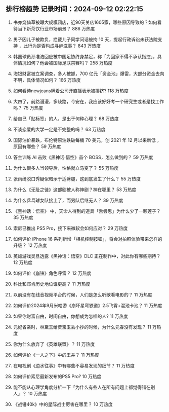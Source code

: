 
## 排行榜趋势 记录时间：2024-09-12 02:22:15
  
  1. 书亦烧仙草被曝大规模闭店，近90天关店1605家，哪些原因导致的？如何看待当下新茶饮行业市场前景？ 886 万热度
    
  2. 男子因儿子被欺负，拦截儿子同学问话被拘 10 天，提起行政诉讼未获法院支持 ，此行为是否构成寻衅滋事？ 843 万热度
    
  3. 韩国球员孙准浩回应被中国足协终身禁足，称「为回家不得不承认指控」，具体情况如何？他会被国际足联禁赛吗？ 258 万热度
    
  4. 海银财富被立案调查，多人被抓，700 亿元「资金池」爆雷，大部分资金去向不明，具体情况如何？ 166 万热度
    
  5. 如何看待newjeans瞒着公司开直播表示被排挤? 118 万热度
    
  6. 大四了，前路漫漫，多歧路，今安在，我应该好好考一个研究生或者是找工作吗？ 75 万热度
    
  7. 给自己「贴标签」的人，是出于何种心理？ 68 万热度
    
  8. 不谈恋爱的大学一定是不完整的吗？ 63 万热度
    
  9. 国际油价暴跌，布伦特原油跌破每桶 70 美元，创 2021 年 12 月以来新低 ，原因有哪些？ 59 万热度
    
  10. 答主训练 AI 击败《黑神话·悟空》首个 BOSS，怎么做到的？ 59 万热度
    
  11. 为什么很多人当领导后，性格就立马变了？ 55 万热度
    
  12. 张雨绮脱口秀疑似暗示于适劈腿，这到底发生了什么？ 55 万热度
    
  13. 为什么《无耻之徒》这部剧被人称神剧？神在哪里？ 53 万热度
    
  14. 为什么乒乓球女队接上了，而男队后继无人？ 39 万热度
    
  15. 《黑神话：悟空》 中，天命人得到的道具「舌尝思」为什么少了一颗莲子？ 35 万热度
    
  16. 索尼已推出 PS5 Pro，接下来微软会如何应对？ 29 万热度
    
  17. 如何评价 iPhone 16 系列新增「相机控制按钮」，将会对拍照体验带来怎样的升级？ 12 万热度
    
  18. 英雄游戏吴旦透露《黑神话：悟空》DLC 正在制作中，对此你有哪些期待？ 12 万热度
    
  19. 如何评价《崩铁》角色呼雷？ 12 万热度
    
  20. 科比和邓肯历史地位谁更高？ 11 万热度
    
  21. 以前没有在线音视频平台的时候，人们是怎么听歌看电影的？ 11 万热度
    
  22. 如何评价2024年9月米哈游《崩坏星穹铁道》2.5飞霄+混池卡池？ 11 万热度
    
  23. 如果你财富自由，时间自由，你想成为怎样的人? 11 万热度
    
  24. 元妃省亲时，林黛玉给贾宝玉丢小抄的时候，为什么元春没有发现？ 11 万热度
    
  25. 你为什么放弃了《英雄联盟》？ 11 万热度
    
  26. 如何评价《一人之下》中的王并？ 11 万热度
    
  27. 在电视剧《边水往事》中有哪些不容易发现的细节？ 11 万热度
    
  28. 如何评价索尼最新发布的PS5 Pro? 10 万热度
    
  29. 能不能从心理学角度分析一下「为什么有些人在所有问题上都觉得错在别人」？ 10 万热度
    
  30. 《战锤40k》中的星际战士厉害在哪里？ 10 万热度
    